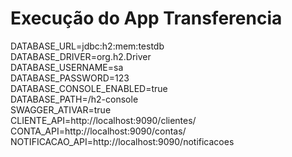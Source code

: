 # Execução do App Transferencia

DATABASE_URL=jdbc:h2:mem:testdb  
DATABASE_DRIVER=org.h2.Driver  
DATABASE_USERNAME=sa  
DATABASE_PASSWORD=123  
DATABASE_CONSOLE_ENABLED=true  
DATABASE_PATH=/h2-console  
SWAGGER_ATIVAR=true  
CLIENTE_API=http://localhost:9090/clientes/  
CONTA_API=http://localhost:9090/contas/  
NOTIFICACAO_API=http://localhost:9090/notificacoes  
